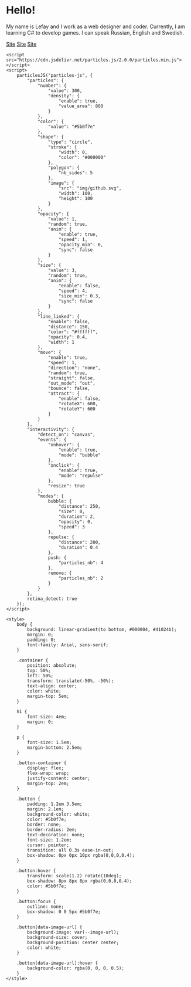 <html>
<head>
	<title>Website title</title>
	<link rel="stylesheet" type="text/css" href="style.css">
</head>
<body>
	<div id="particles-js"></div>
	<div class="container">
		<h1>Hello!</h1>
		<p>My name is Lefay and I work as a web designer and coder. Currently, I am learning C# to develop games. I can speak Russian, English and Swedish.</p>
		<div class="button-container">
			<a href="https://www.example.com" class="button" target="_blank">Site</a>
			<a href="https://www.example.co" class="button" target="_blank">Site</a>
			<a href="https://www.example.co" class="button" target="_blank">Site</a>
		</div>
	</div>

	<script src="https://cdn.jsdelivr.net/particles.js/2.0.0/particles.min.js"></script>
	<script>
		particlesJS("particles-js", {
			"particles": {
				"number": {
					"value": 300,
					"density": {
						"enable": true,
						"value_area": 800
					}
				},
				"color": {
					"value": "#5b0f7e"
				},
				"shape": {
					"type": "circle",
					"stroke": {
						"width": 0,
						"color": "#000000"
					},
					"polygon": {
						"nb_sides": 5
					},
					"image": {
						"src": "img/github.svg",
						"width": 100,
						"height": 100
					}
				},
				"opacity": {
					"value": 1,
					"random": true,
					"anim": {
						"enable": true,
						"speed": 1,
						"opacity_min": 0,
						"sync": false
					}
				},
				"size": {
					"value": 3,
					"random": true,
					"anim": {
						"enable": false,
						"speed": 4,
						"size_min": 0.3,
						"sync": false
					}
				},
				"line_linked": {
					"enable": false,
					"distance": 150,
					"color": "#ffffff",
					"opacity": 0.4,
					"width": 1
				},
				"move": {
					"enable": true,
					"speed": 1,
					"direction": "none",
					"random": true,
					"straight": false,
					"out_mode": "out",
					"bounce": false,
					"attract": {
						"enable": false,
						"rotateX": 600,
						"rotateY": 600
					}
				}
			},
			"interactivity": {
				"detect_on": "canvas",
				"events": {
					"onhover": {
						"enable": true,
						"mode": "bubble"
					},
					"onclick": {
						"enable": true,
						"mode": "repulse"
					},
					"resize": true
				},
				"modes": {
					bubble: {
					    "distance": 250,
					    "size": 0,
					    "duration": 2,
					    "opacity": 0,
					    "speed": 3
				    },
				    repulse: {
				        "distance": 200,
				        "duration": 0.4
				    },
				    push: {
				        "particles_nb": 4
				    },
				    remove: {
				        "particles_nb": 2
				    }
				}
			},
			retina_detect: true
	    });
    </script>

    <style>
    	body {
			background: linear-gradient(to bottom, #000004, #41024b);
			margin: 0;
			padding: 0;
			font-family: Arial, sans-serif;
    	}

    	.container {
			position: absolute;
			top: 50%;
			left: 50%;
			transform: translate(-50%, -50%);
			text-align: center;
			color: white;
			margin-top: 5em;
    	}

    	h1 {
			font-size: 4em;
			margin: 0;
    	}

    	p {
			font-size: 1.5em;
			margin-bottom: 2.5em;
    	}

    	.button-container {
			display: flex;
			flex-wrap: wrap;
			justify-content: center;
			margin-top: 2em;
    	}

    	.button {
			padding: 1.2em 3.5em;
			margin: 2.1em;
			background-color: white;
			color: #5b0f7e;
			border: none;
			border-radius: 2em;
			text-decoration: none;
			font-size: 1.2em;
			cursor: pointer;
			transition: all 0.3s ease-in-out;
			box-shadow: 0px 0px 10px rgba(0,0,0,0.4);
    	}

    	.button:hover {
			transform: scale(1.2) rotate(10deg);
			box-shadow: 8px 8px 8px rgba(0,0,0,0.4);
			color: #5b0f7e;
    	}

    	.button:focus {
			outline: none;
			box-shadow: 0 0 5px #5b0f7e;
    	}

    	.button[data-image-url] {
			background-image: var(--image-url);
			background-size: cover;
			background-position: center center;
			color: white;
    	}

    	.button[data-image-url]:hover {
			background-color: rgba(0, 0, 0, 0.5);
    	}
    </style>
</body>
</html>

